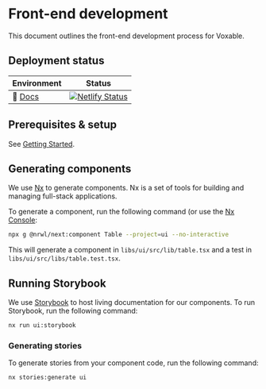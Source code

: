 # Front-end development

This document outlines the front-end development process for Voxable.

## Deployment status

| Environment                           | Status                                                                                                                                                                  |
| ------------------------------------- | ----------------------------------------------------------------------------------------------------------------------------------------------------------------------- |
| 📖 [Docs](https://docs.chaosre.actor) | [![Netlify Status](https://api.netlify.com/api/v1/badges/df7bb056-a5d4-4669-925d-7664e57887f9/deploy-status)](https://app.netlify.com/sites/chaos-reactor-docs/deploys) |

## Prerequisites & setup

See [Getting Started](/docs/devs/).

## Generating components

We use [Nx](https://nx.dev/) to generate components. Nx is a set of tools for building and managing full-stack applications.

To generate a component, run the following command (or use the [Nx Console](https://nx.dev/latest/react/getting-started/nx-console):

```bash
npx g @nrwl/next:component Table --project=ui --no-interactive
```

This will generate a component in `libs/ui/src/lib/table.tsx` and a test in `libs/ui/src/libs/table.test.tsx`.

## Running Storybook

We use [Storybook](https://storybook.js.org/) to host living documentation for our components. To run Storybook, run the following command:

```bash
nx run ui:storybook
```

### Generating stories

To generate stories from your component code, run the following command:

```bash
nx stories:generate ui
```
